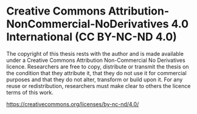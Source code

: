 # Creative Commons Attribution-NonCommercial-NoDerivatives 4.0 International (CC BY-NC-ND 4.0)

The copyright of this thesis rests with the author and is made available under a Creative Commons Attribution Non-Commercial No Derivatives licence.
Researchers are free to copy, distribute or transmit the thesis on the condition that they attribute it,
that they do not use it for commercial purposes and that they do not alter, transform or build upon it.
For any reuse or redistribution, researchers must make clear to others the licence terms of this work.

https://creativecommons.org/licenses/by-nc-nd/4.0/
